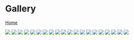 # Gallery

[Home](README.md)

![](typhonoviaclouds.png)
![](trees.png)
![](1.png)
![](planet.png)
![](hurricane2.png)
![](sunrise.png)
![](sandstorm.png)
![](zebrae.png)
![](rellei.png)
![](marble.png)
![](structure_blk.png)
![](structure_3.png)
![](structure_4.png)
![](boundary.png)
![](forest_walk.png)
![](worldport_arches.png)
![](soil.png)
![](milav4.png)
![](whalespeaker2.png)
![](AO2.jpg)

